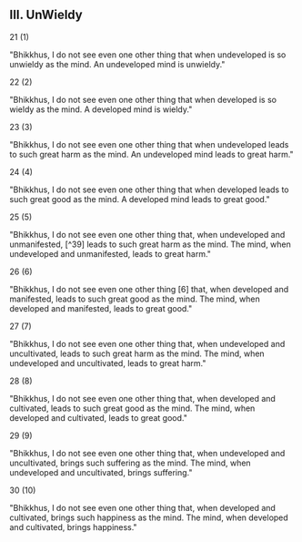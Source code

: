 ## III. UnWieldy

21 (1)

"Bhikkhus, I do not see even one other thing that when undeveloped is so unwieldy as the mind. An undeveloped mind is unwieldy."

22 (2)

"Bhikkhus, I do not see even one other thing that when developed is so wieldy as the mind. A developed mind is wieldy."

23 (3)

"Bhikkhus, I do not see even one other thing that when undeveloped leads to such great harm as the mind. An undeveloped mind leads to great harm."

24 (4)

"Bhikkhus, I do not see even one other thing that when developed leads to such great good as the mind. A developed mind leads to great good."

25 (5)

"Bhikkhus, I do not see even one other thing that, when undeveloped and unmanifested, [^39] leads to such great harm as the mind. The mind, when undeveloped and unmanifested, leads to great harm."

26 (6)

"Bhikkhus, I do not see even one other thing [6] that, when developed and manifested, leads to such great good as the mind. The mind, when developed and manifested, leads to great good."

27 (7)

"Bhikkhus, I do not see even one other thing that, when undeveloped and uncultivated, leads to such great harm as the mind. The mind, when undeveloped and uncultivated, leads to great harm."

28 (8)

"Bhikkhus, I do not see even one other thing that, when developed and cultivated, leads to such great good as the mind. The mind, when developed and cultivated, leads to great good."

29 (9)

"Bhikkhus, I do not see even one other thing that, when undeveloped and uncultivated, brings such suffering as the
mind. The mind, when undeveloped and uncultivated, brings suffering."

30 (10)

"Bhikkhus, I do not see even one other thing that, when developed and cultivated, brings such happiness as the mind. The mind, when developed and cultivated, brings happiness."

